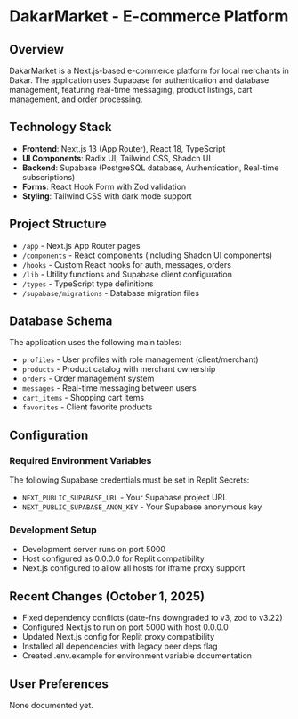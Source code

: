 # DakarMarket - E-commerce Platform

## Overview
DakarMarket is a Next.js-based e-commerce platform for local merchants in Dakar. The application uses Supabase for authentication and database management, featuring real-time messaging, product listings, cart management, and order processing.

## Technology Stack
- **Frontend**: Next.js 13 (App Router), React 18, TypeScript
- **UI Components**: Radix UI, Tailwind CSS, Shadcn UI
- **Backend**: Supabase (PostgreSQL database, Authentication, Real-time subscriptions)
- **Forms**: React Hook Form with Zod validation
- **Styling**: Tailwind CSS with dark mode support

## Project Structure
- `/app` - Next.js App Router pages
- `/components` - React components (including Shadcn UI components)
- `/hooks` - Custom React hooks for auth, messages, orders
- `/lib` - Utility functions and Supabase client configuration
- `/types` - TypeScript type definitions
- `/supabase/migrations` - Database migration files

## Database Schema
The application uses the following main tables:
- `profiles` - User profiles with role management (client/merchant)
- `products` - Product catalog with merchant ownership
- `orders` - Order management system
- `messages` - Real-time messaging between users
- `cart_items` - Shopping cart items
- `favorites` - Client favorite products

## Configuration

### Required Environment Variables
The following Supabase credentials must be set in Replit Secrets:
- `NEXT_PUBLIC_SUPABASE_URL` - Your Supabase project URL
- `NEXT_PUBLIC_SUPABASE_ANON_KEY` - Your Supabase anonymous key

### Development Setup
- Development server runs on port 5000
- Host configured as 0.0.0.0 for Replit compatibility
- Next.js configured to allow all hosts for iframe proxy support

## Recent Changes (October 1, 2025)
- Fixed dependency conflicts (date-fns downgraded to v3, zod to v3.22)
- Configured Next.js to run on port 5000 with host 0.0.0.0
- Updated Next.js config for Replit proxy compatibility
- Installed all dependencies with legacy peer deps flag
- Created .env.example for environment variable documentation

## User Preferences
None documented yet.
